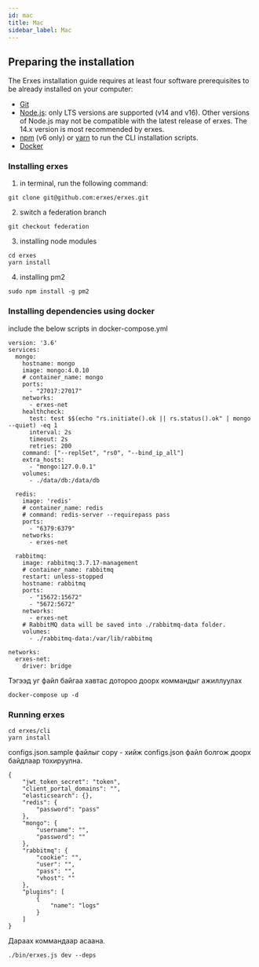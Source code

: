 ```yaml
---
id: mac
title: Mac
sidebar_label: Mac
---
```



## Preparing the installation

The Erxes installation guide requires at least four software prerequisites to be already installed on your computer:

- <a href="https://github.com/git-guides/install-git" target="_blank">Git</a>
- [Node.js](https://nodejs.org): only LTS versions are supported (v14 and v16). Other versions of Node.js may not be compatible with the latest release of erxes. The 14.x version is most recommended by erxes.
- [npm](https://docs.npmjs.com/cli/v6/commands/npm-install) (v6 only) or [yarn](https://yarnpkg.com/getting-started/install) to run the CLI installation scripts.
- <a href="https://docs.docker.com/engine/install/">Docker</a>


### Installing erxes


1. in terminal, run the following command:
```
git clone git@github.com:erxes/erxes.git
```

2. switch a federation branch
```
git checkout federation
```

3. installing node modules
```
cd erxes
yarn install
```

4. installing pm2
```
sudo npm install -g pm2
```

### Installing dependencies using docker

include the below scripts in docker-compose.yml

```
version: '3.6'
services:
  mongo:
    hostname: mongo
    image: mongo:4.0.10
    # container_name: mongo
    ports:
      - "27017:27017"
    networks:
      - erxes-net
    healthcheck:
      test: test $$(echo "rs.initiate().ok || rs.status().ok" | mongo --quiet) -eq 1
      interval: 2s
      timeout: 2s
      retries: 200
    command: ["--replSet", "rs0", "--bind_ip_all"]
    extra_hosts:
      - "mongo:127.0.0.1"
    volumes:
      - ./data/db:/data/db

  redis:
    image: 'redis'
    # container_name: redis
    # command: redis-server --requirepass pass
    ports:
      - "6379:6379"
    networks:
      - erxes-net

  rabbitmq:
    image: rabbitmq:3.7.17-management
    # container_name: rabbitmq
    restart: unless-stopped
    hostname: rabbitmq
    ports:
      - "15672:15672"
      - "5672:5672"
    networks:
      - erxes-net
    # RabbitMQ data will be saved into ./rabbitmq-data folder.
    volumes:
      - ./rabbitmq-data:/var/lib/rabbitmq

networks:
  erxes-net:
    driver: bridge
```

Тэгээд уг файл байгаа хавтас дотороо доорх коммандыг ажиллуулах

```
docker-compose up -d
```

### Running erxes

```
cd erxes/cli
yarn install
```

configs.json.sample файлыг copy - хийж configs.json файл болгож доорх байдлаар тохируулна.

```
{
	"jwt_token_secret": "token",
	"client_portal_domains": "",
	"elasticsearch": {},
	"redis": {
		"password": "pass"
	},
	"mongo": {
		"username": "",
		"password": ""
	},
	"rabbitmq": {
		"cookie": "",
		"user": "",
		"pass": "",
		"vhost": ""
	},
	"plugins": [
		{
			"name": "logs"
		}
	]
}
```


Дараах коммандаар асаана.
```
./bin/erxes.js dev --deps
```

